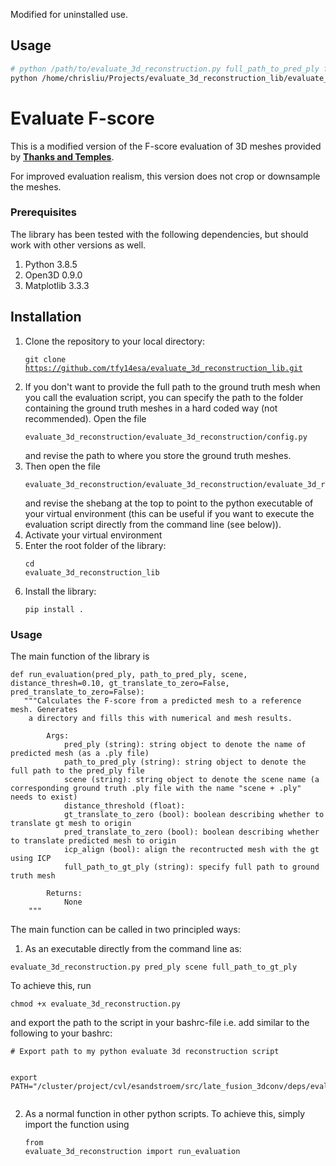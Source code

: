 
Modified for uninstalled use.

## Usage
```bash
# python /path/to/evaluate_3d_reconstruction.py full_path_to_pred_ply full_path_to_gt_ply
python /home/chrisliu/Projects/evaluate_3d_reconstruction_lib/evaluate_3d_reconstruction/evaluate_3d_reconstruction.py /media/chrisliu/T9/ProjectData/RIMv2/Replica/RIM/240522_b4a4ce8/2024-05-22-11-17-05_room2/mesh.ply /home/chrisliu/Projects/rimv2_ws/src/RIM2/data/Replica/cull_replica_mesh/room2.ply
```

# Evaluate F-score

This is a modified version of the F-score evaluation of 3D meshes provided by [**Thanks and Temples**](https://github.com/isl-org/TanksAndTemples/tree/master/python_toolbox/evaluation). 

For improved evaluation realism, this version does not crop or downsample the meshes.

### Prerequisites
The library has been tested with the following dependencies, but should work with other versions as well.

1. Python 3.8.5
2. Open3D 0.9.0
3. Matplotlib 3.3.3

## Installation

1. Clone the repository to your local directory: <pre><code>git clone https://github.com/tfy14esa/evaluate_3d_reconstruction_lib.git</code></pre>
2. If you don't want to provide the full path to the ground truth mesh when you call the evaluation script, you can specify the path to the folder containing the ground truth meshes in a hard coded way (not recommended). Open the file <pre><code>evaluate_3d_reconstruction/evaluate_3d_reconstruction/config.py</code></pre> and revise the path to where you store the ground truth meshes. 
3. Then open the file <pre><code>evaluate_3d_reconstruction/evaluate_3d_reconstruction/evaluate_3d_reconstruction.py</code></pre> and revise the shebang at the top to point to the python executable of your virtual environment (this can be useful if you want to execute the evaluation script directly from the command line (see below)).
4. Activate your virtual environment
5. Enter the root folder of the library: <pre><code>cd evaluate_3d_reconstruction_lib</code></pre>
6. Install the library: <pre><code>pip install .</code></pre>
 
### Usage

The main function of the library is 
<pre><code>def run_evaluation(pred_ply, path_to_pred_ply, scene, distance_thresh=0.10, gt_translate_to_zero=False, pred_translate_to_zero=False):
   """Calculates the F-score from a predicted mesh to a reference mesh. Generates
    a directory and fills this with numerical and mesh results.

        Args:
            pred_ply (string): string object to denote the name of predicted mesh (as a .ply file)
            path_to_pred_ply (string): string object to denote the full path to the pred_ply file
            scene (string): string object to denote the scene name (a corresponding ground truth .ply file with the name "scene + .ply" needs to exist)
            distance_threshold (float):
            gt_translate_to_zero (bool): boolean describing whether to translate gt mesh to origin
            pred_translate_to_zero (bool): boolean describing whether to translate predicted mesh to origin
            icp_align (bool): align the recontructed mesh with the gt using ICP
            full_path_to_gt_ply (string): specify full path to ground truth mesh

        Returns:
            None
    """
</code></pre>

The main function can be called in two principled ways:

1. As an executable directly from the command line as:
<pre><code>evaluate_3d_reconstruction.py pred_ply scene full_path_to_gt_ply</code></pre> To achieve this, run <pre><code>chmod +x evaluate_3d_reconstruction.py</code></pre> and export the path to the script in your bashrc-file i.e. add similar to the following to your bashrc: <pre><code># Export path to my python evaluate 3d reconstruction script
export PATH="/cluster/project/cvl/esandstroem/src/late_fusion_3dconv/deps/evaluate_3d_reconstruction/evaluate_3d_reconstruction:$PATH"</code></pre>

2. As a normal function in other python scripts. To achieve this, simply import the function using <pre><code>from evaluate_3d_reconstruction import run_evaluation</code></pre>
